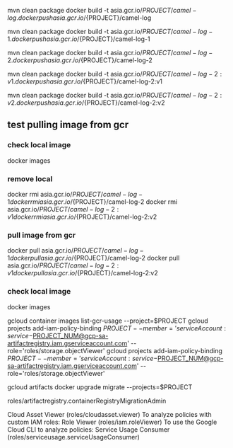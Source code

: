 mvn clean package
docker build -t asia.gcr.io/${PROJECT}/camel-log .
docker push asia.gcr.io/${PROJECT}/camel-log

mvn clean package
docker build -t asia.gcr.io/${PROJECT}/camel-log-1 .
docker push asia.gcr.io/${PROJECT}/camel-log-1

mvn clean package
docker build -t asia.gcr.io/${PROJECT}/camel-log-2 .
docker push asia.gcr.io/${PROJECT}/camel-log-2

mvn clean package
docker build -t asia.gcr.io/${PROJECT}/camel-log-2:v1 .
docker push asia.gcr.io/${PROJECT}/camel-log-2:v1

mvn clean package
docker build -t asia.gcr.io/${PROJECT}/camel-log-2:v2 .
docker push asia.gcr.io/${PROJECT}/camel-log-2:v2

## test pulling image from gcr
### check local image
docker images

### remove local
docker rmi asia.gcr.io/${PROJECT}/camel-log-1
docker rmi asia.gcr.io/${PROJECT}/camel-log-2
docker rmi asia.gcr.io/${PROJECT}/camel-log-2:v1
docker rmi asia.gcr.io/${PROJECT}/camel-log-2:v2

### pull image from gcr
docker pull asia.gcr.io/${PROJECT}/camel-log-1
docker pull asia.gcr.io/${PROJECT}/camel-log-2
docker pull asia.gcr.io/${PROJECT}/camel-log-2:v1
docker pull asia.gcr.io/${PROJECT}/camel-log-2:v2

### check local image
docker images


gcloud container images list-gcr-usage --project=$PROJECT
gcloud projects add-iam-policy-binding $PROJECT --member='serviceAccount:service-$PROJECT_NUM@gcp-sa-artifactregistry.iam.gserviceaccount.com' --role='roles/storage.objectViewer'
gcloud projects add-iam-policy-binding $PROJECT --member='serviceAccount:service-$PROJECT_NUM@gcp-sa-artifactregistry.iam.gserviceaccount.com' --role='roles/storage.objectViewer'


gcloud artifacts docker upgrade migrate --projects=$PROJECT

roles/artifactregistry.containerRegistryMigrationAdmin

Cloud Asset Viewer (roles/cloudasset.viewer)
To analyze policies with custom IAM roles: Role Viewer (roles/iam.roleViewer)
To use the Google Cloud CLI to analyze policies: Service Usage Consumer (roles/serviceusage.serviceUsageConsumer)
